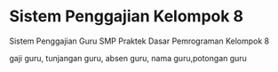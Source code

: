 # Sistem Penggajian Kelompok 8

Sistem Penggajian Guru SMP Praktek Dasar Pemrograman Kelompok 8

gaji guru, tunjangan guru, absen guru, nama guru,potongan guru  
